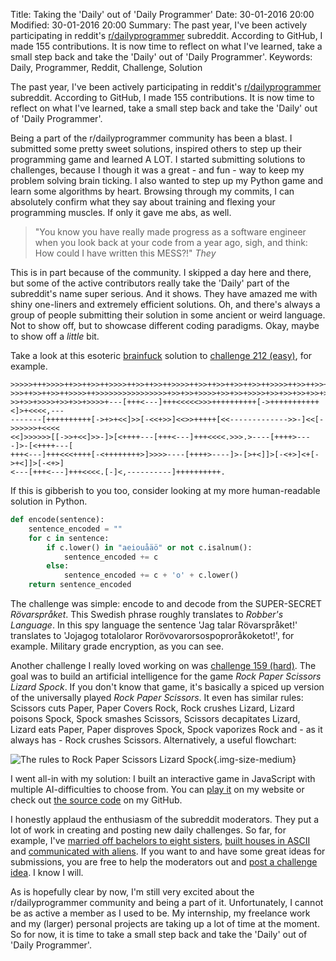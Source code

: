 Title: Taking the 'Daily' out of 'Daily Programmer'
Date: 30-01-2016 20:00
Modified: 30-01-2016 20:00
Summary: The past year, I've been actively participating in reddit's [r/dailyprogrammer](https://www.reddit.com/r/dailyprogrammer) subreddit. According to GitHub, I made 155 contributions. It is now time to reflect on what I've learned, take a small step back and take the 'Daily' out of 'Daily Programmer'.
Keywords: Daily, Programmer, Reddit, Challenge, Solution

The past year, I've been actively participating in reddit's [r/dailyprogrammer](https://www.reddit.com/r/dailyprogrammer) subreddit. According to GitHub, I made 155 contributions.
It is now time to reflect on what I've learned, take a small step back and take the 'Daily' out of 'Daily Programmer'.

Being a part of the r/dailyprogrammer community has been a blast. I submitted some pretty sweet solutions, inspired others to step up their programming game and learned A LOT.
I started submitting solutions to challenges, because I though it was a great - and fun - way to keep my problem solving brain ticking. I also wanted to step up my Python game and learn some algorithms by heart.
Browsing through my commits, I can absolutely confirm what they say about training and flexing your programming muscles. If only it gave me abs, as well.

> "You know you have really made progress as a software engineer when you look back at your code from a year ago, sigh, and think: How could I have written this MESS?!" <cite>They</cite>

This is in part because of the community. I skipped a day here and there, but some of the active contributors really take the 'Daily' part of the subreddit's name super serious. And it shows. 
They have amazed me with shiny one-liners and extremely efficient solutions. Oh, and there's always a group of people submitting their solution in some ancient or weird language. 
Not to show off, but to showcase different coding paradigms. Okay, maybe to show off a *little* bit.

Take a look at this esoteric [brainfuck](https://esolangs.org/wiki/Brainfuck) solution to [challenge 212 (easy)](https://www.reddit.com/r/dailyprogrammer/comments/341c03/20150427_challenge_212_easy_r%C3%B6varspr%C3%A5ket/), for example.

```brainfuck
>>>>>+++>>>>++>>++>>++>>>>++>>++>>++>>>>++>>++>>++>>++>>++>>>>++>>++>>++>>++>>++>
>>>++>>++>>++>>>>++>>>>>>>>>>>>>>>>+>>+>>+>>>>+>>+>>+>>>>+>>+>>+>>+>>+>>>>+>>+>>+
>>+>>+>>>>+>>+>>+>>>>+---[+++<---]+++<<<<<>>>++++++++++[->+++++++++++<]>+<<<<,---
-------[++++++++++[->+>+<<]>>[-<<+>>]<<>>+++++[<<------------->>-]<<[->>>>>>+<<<<
<<]>>>>>>[[->>+<<]>>-]>[<++++---[+++<---]+++<<<<.>>>.>----[++++>----]>-[<++++---[
+++<---]+++<<<++++[-<++++++++>]>>>>----[++++>----]>-[>+<]]>[-<+>]<+[->+<]]>[-<+>]
<---[+++<---]+++<<<<.[-]<,----------]++++++++++.
```

If this is gibberish to you too, consider looking at my more human-readable solution in Python.

```Python
def encode(sentence):
    sentence_encoded = ""
    for c in sentence:
        if c.lower() in "aeiouåäö" or not c.isalnum():
            sentence_encoded += c
        else:
            sentence_encoded += c + 'o' + c.lower()
    return sentence_encoded
```

The challenge was simple: encode to and decode from the SUPER-SECRET *Rövarspråket*. This Swedish phrase roughly translates to *Robber's Language*.
In this spy language the sentence 'Jag talar Rövarspråket!' translates to 'Jojagog totalolaror Rorövovarorsospoproråkoketot!', for example.
Military grade encryption, as you can see.

Another challenge I really loved working on was [challenge 159 (hard)](https://www.reddit.com/r/dailyprogrammer/comments/23yinj/4252014_challenge_159_hard_rock_paper_scissors/). The goal was to build an artificial intelligence for the game *Rock Paper Scissors Lizard Spock*.
If you don't know that game, it's basically a spiced up version of the universally played *Rock Paper Scissors*.
It even has similar rules: Scissors cuts Paper, Paper Covers Rock, Rock crushes Lizard, Lizard poisons Spock, Spock smashes Scissors, Scissors decapitates Lizard, Lizard eats Paper, Paper disproves Spock, Spock vaporizes Rock and - as it always has - Rock crushes Scissors.
Alternatively, a useful flowchart:

![The rules to Rock Paper Scissors Lizard Spock]({attach}/images/30.01.2016_RPSLS-flowchart.png){.img-size-medium}

I went all-in with my solution: I built an interactive game in JavaScript with multiple AI-difficulties to choose from.
You can [play it](https://marcsleegers.com/rpsls/) on my website or check out [the source code](https://github.com/marcardioid/DailyProgrammer/tree/master/solutions/159_Hard) on my GitHub.

I honestly applaud the enthusiasm of the subreddit moderators. They put a lot of work in creating and posting new daily challenges.
So far, for example, I've [married off bachelors to eight sisters](https://github.com/marcardioid/DailyProgrammer/tree/master/solutions/231_Hard), [built houses in ASCII](https://github.com/marcardioid/DailyProgrammer/tree/master/solutions/233_Easy) and [communicated with aliens](https://www.reddit.com/r/dailyprogrammer/comments/3x3hqa/20151216_challenge_245_intermediate_ggggggg_gggg/).
If you want to and have some great ideas for submissions, you are free to help the moderators out and [post a challenge idea](https://www.reddit.com/r/dailyprogrammer_ideas). 
I know I will.

As is hopefully clear by now, I'm still very excited about the r/dailyprogrammer community and being a part of it. Unfortunately, I cannot be as active a member as I used to be.
My internship, my freelance work and my (larger) personal projects are taking up a lot of time at the moment. So for now, it is time to take a small step back and take the 'Daily' out of 'Daily Programmer'.

